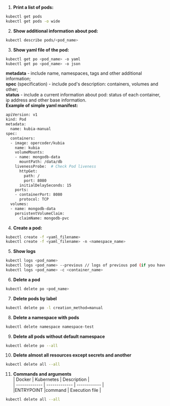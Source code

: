 1.  **Print a list of pods:**  
``` bash
kubectl get pods
kubectl get pods -o wide
```
2.  **Show additional information about pod:**  
``` bash
kubectl describe pods/<pod_name>
```
3. **Show yaml file of the pod:**  
``` bash
kubectl get po <pod_name> -o yaml  
kubectl get po <pod_name> -o json  
```
**metadata** - include name, namespaces, tags and other additional information;  
**spec** (specification) - include pod's description: containers, volumes and other;  
**status** - include a current information about pod: status of each container, ip address and other base information.  
**Example of simple yaml manifest:**  
``` bash
apiVersion: v1  
kind: Pod  
metadata:  
  name: kubia-manual  
spec:  
  containers:  
  - image: opercoder/kubia  
    name: kubia
    volumeMounts:
    - name: mongodb-data
      mountPath: /data/db
    livenessProbe:  # Check Pod liveness
      httpGet:
        path: /
        port: 8080
      initialDelaySeconds: 15
    ports:
    - containerPort: 8080
      protocol: TCP   
  volumes:
  - name: mongodb-data
    persistentVolumeClaim:
      claimName: mongodb-pvc
```
4. **Create a pod:**
``` bash
kubectl create -f <yaml_filename>  
kubectl create -f <yaml_filename> -n <namespace_name>
```
5. **Show logs**
``` bash
kubectl logs <pod_name>
kubectl logs <pod_name> --previous // logs of previous pod (if you have a checking of liveness)
kubectl logs <pod_name> -c <container_name>
```
6. **Delete a pod**
``` bash
kubectl delete po <pod_name>
```
7. **Delete pods by label**
``` bash
kubectl delete po -l creation_method=manual
```
8. **Delete a namespace with pods**
``` bash
kubectl delete namespace namespace-test
```
9. **Delete all pods without default namespace**
``` bash
kubectl delete po --all
```
10. **Delete almost all resources except secrets and another**
``` bash
kubectl delete all --all
```
11. **Commands and arguments**  
| Docker        | Kubernetes    | Description  |  
| ------------- | ------------- | ------------ |  
|ENTRYPOINT     |command        | Execution file |  
``` bash
kubectl delete all --all
```

